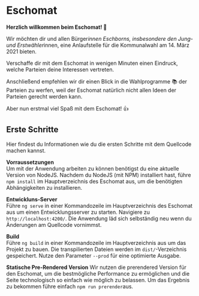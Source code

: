 # Eschomat
**Herzlich willkommen beim Eschomat! 👋**

Wir möchten dir und allen Bürger*innen Eschborns, insbesondere den Jung- und Erstwähler*innen, eine Anlaufstelle für die Kommunalwahl am 14. März 2021 bieten.

Verschaffe dir mit dem Eschomat in wenigen Minuten einen Eindruck, welche Parteien deine Interessen vertreten.

Anschließend empfehlen wir dir einen Blick in die Wahlprogramme 📚 der Parteien zu werfen, weil der Eschomat natürlich nicht allen Ideen der Parteien gerecht werden kann.

Aber nun erstmal viel Spaß mit dem Eschomat! 👍
## Erste Schritte
Hier findest du Informationen wie du die ersten Schritte mit dem Quellcode machen kannst.

**Vorraussetzungen**  
Um mit der Anwendung arbeiten zu können benötigst du eine aktuelle Version von NodeJS.
Nachdem du NodeJS (mit NPM) installiert hast, führe `npm install` im Hauptverzeichnis des Eschomat aus, um die benötigten Abhängigkeiten zu installieren.

**Entwickluns-Server**  
Führe `ng serve` in einer Kommandozeile im Hauptverzeichnis des Eschomat aus um einen Entwicklungsserver zu starten. Navigiere zu `http://localhost:4200/`. Die Anwendung läd sich selbständig neu wenn du Änderungen am Quellcode vornimmst.

**Build**  
Führe `ng build` in einer Kommandozeile im Hauptverzeichnis aus um das Projekt zu bauen. Die transpilierten Dateien werden im `dist/`-Verzeichnis gespeichert. Nutze den Parameter `--prod` für eine optimierte Ausgabe.

**Statische Pre-Rendered Version**
Wir nutzen die prerendered Version für den Eschomat, um die bestmögliche Performance zu ermöglichen und die Seite technologisch so einfach wie möglich zu belassen. Um das Ergebnis zu bekommen führe einfach `npm run prerender`aus.